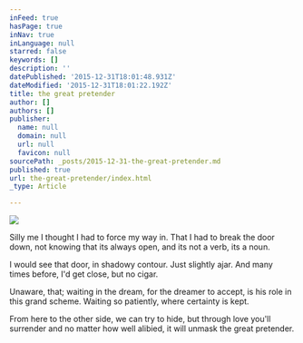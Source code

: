 ```yaml
---
inFeed: true
hasPage: true
inNav: true
inLanguage: null
starred: false
keywords: []
description: ''
datePublished: '2015-12-31T18:01:48.931Z'
dateModified: '2015-12-31T18:01:22.192Z'
title: the great pretender
author: []
authors: []
publisher:
  name: null
  domain: null
  url: null
  favicon: null
sourcePath: _posts/2015-12-31-the-great-pretender.md
published: true
url: the-great-pretender/index.html
_type: Article

---
```

![](https://the-grid-user-content.s3-us-west-2.amazonaws.com/4f145eb7-234c-4799-bb2a-3863364f1231.jpg)

Silly me
I thought I had to 
force my way in.
That I had to 
break the door down,
not knowing 
that its always open,
and its not a verb, 
its a noun. 

I would see that door,
in shadowy contour.
Just slightly ajar.
And many times before,
I'd get close, but no cigar. 

Unaware, that;
waiting in the dream, 
for the dreamer to accept,
is his role 
in this grand scheme.
Waiting so patiently, 
where certainty is kept. 

From here to the other side, 
we can try to hide,
but through love you'll surrender
and no matter how well alibied,  it will unmask the great pretender.